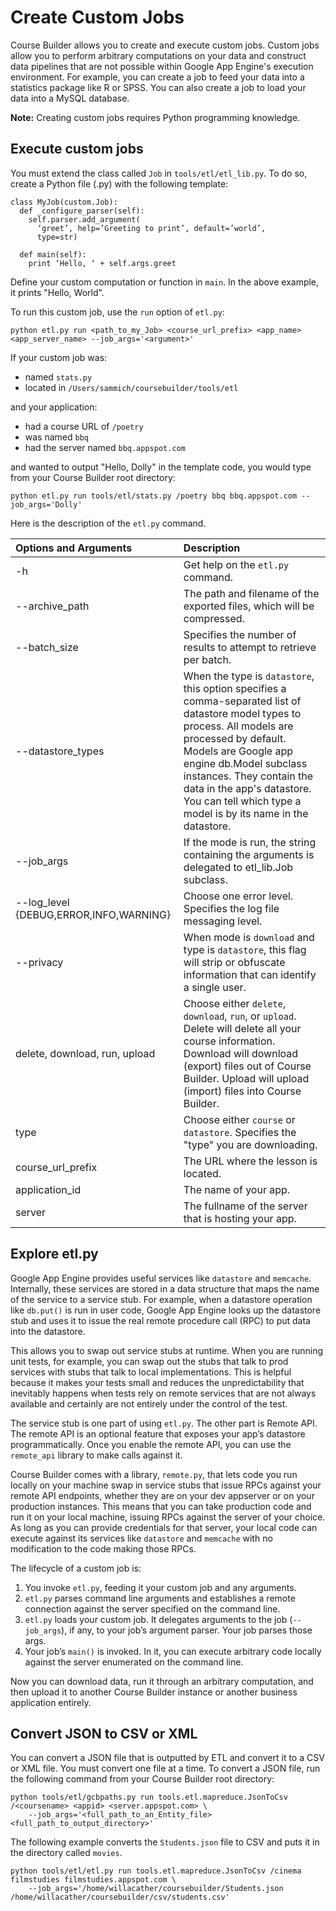 <h1>Create Custom Jobs</h1>

Course Builder allows you to create and execute custom jobs. Custom jobs allow you to perform arbitrary computations on your data and construct data pipelines that are not possible within Google App Engine's execution environment. For example, you can create a job to feed your data into a statistics package like R or SPSS. You can also create a job to load your data into a MySQL database.

**Note:** Creating custom jobs requires Python programming knowledge.



## Execute custom jobs ##
You must extend the class called `Job` in `tools/etl/etl_lib.py`. To do so, create a Python file (.py) with the following template:
```
class MyJob(custom.Job):
  def _configure_parser(self):
    self.parser.add_argument(
      ‘greet’, help=’Greeting to print’, default=’world’,
      type=str)

  def main(self):
    print ‘Hello, ‘ + self.args.greet
```

Define your custom computation or function in `main`. In the above example, it prints "Hello, World".

To run this custom job, use the `run` option of `etl.py`:

`python etl.py run <path_to_my_Job> <course_url_prefix> <app_name> <app_server_name> --job_args='<argument>'`

If your custom job was:
  * named `stats.py`
  * located in `/Users/sammich/coursebuilder/tools/etl`

and your application:
  * had a course URL of `/poetry`
  * was named `bbq`
  * had the server named `bbq.appspot.com`

and wanted to output "Hello, Dolly" in the template code, you would type from your Course Builder root directory:

`python etl.py run tools/etl/stats.py /poetry bbq bbq.appspot.com --job_args='Dolly'`

Here is the description of the `etl.py` command.

| **Options and Arguments** | **Description** |
|:--------------------------|:----------------|
| -h | Get help on the `etl.py` command. |
| --archive\_path | The path and filename of the exported files, which will be compressed. |
| --batch\_size | Specifies the number of results to attempt to retrieve per batch. |
| --datastore\_types | When the type is `datastore`, this option specifies a comma-separated list of datastore model types to process. All models are processed by default.  Models are Google app engine db.Model subclass instances. They contain the data in the app's datastore. You can tell which type a model is by its name in the datastore. |
| --job\_args | If the mode is run, the string containing the arguments is delegated to etl\_lib.Job subclass. |
| --log\_level {DEBUG,ERROR,INFO,WARNING} | Choose one error level. Specifies the log file messaging level. |
| --privacy | When mode is `download` and type is `datastore`, this flag will strip or obfuscate information that can identify a single user. |
| delete, download, run, upload | Choose either `delete`, `download`, `run`, or `upload`. Delete will delete all your course information. Download will download (export) files out of Course Builder. Upload will upload (import) files into Course Builder. |
| type | Choose either `course` or `datastore`. Specifies the "type" you are downloading. |
| course\_url\_prefix | The URL where the lesson is located. |
| application\_id | The name of your app. |
| server | The fullname of the server that is hosting your app. |

## Explore etl.py ##
Google App Engine provides useful services like `datastore` and `memcache`. Internally, these services are stored in a data structure that maps the name of the service to a service stub. For example, when a datastore operation like `db.put()` is run in user code, Google App Engine looks up the datastore stub and uses it to issue the real remote procedure call (RPC) to put data into the datastore.

This allows you to swap out service stubs at runtime. When you are running unit tests, for example, you can swap out the stubs that talk to prod services with stubs that talk to local implementations. This is helpful because it makes your tests small and reduces the unpredictability that inevitably happens when tests rely on remote services that are not always available and certainly are not entirely under the control of the test.

The service stub is one part of using `etl.py`. The other part is Remote API. The remote API is an optional feature that exposes your app’s datastore programmatically. Once you enable the remote API, you can use the `remote_api` library to make calls against it.

Course Builder comes with a library, `remote.py`, that lets code you run locally on your machine swap in service stubs that issue RPCs against your remote API endpoints, whether they are on your dev appserver or on your production instances. This means that you can take production code and run it on your local machine, issuing RPCs against the server of your choice. As long as you can provide credentials for that server, your local code can execute against its services like `datastore` and `memcache` with no modification to the code making those RPCs.

The lifecycle of a custom job is:

  1. You invoke `etl.py`, feeding it your custom job and any arguments.
  1. `etl.py` parses command line arguments and establishes a remote connection against the server specified on the command line.
  1. `etl.py` loads your custom job. It delegates arguments to the job (`--job_args`), if any, to your job’s argument parser. Your job parses those args.
  1. Your job’s `main()` is invoked. In it, you can execute arbitrary code locally against the server enumerated on the command line.

Now you can download data, run it through an arbitrary computation, and then upload it to another Course Builder instance or another business application entirely.

## Convert JSON to CSV or XML ##
You can convert a JSON file that is outputted by ETL and convert it to a CSV or XML file. You must convert one file at a time. To convert a JSON file, run the following command from your Course Builder root directory:

```
python tools/etl/gcbpaths.py run tools.etl.mapreduce.JsonToCsv /<coursename> <appid> <server.appspot.com> \
    --job_args='<full_path_to_an_Entity_file> <full_path_to_output_directory>'
```

The following example converts the `Students.json` file to CSV and puts it in the directory called `movies`.

```
python tools/etl/etl.py run tools.etl.mapreduce.JsonToCsv /cinema filmstudies filmstudies.appspot.com \
    --job_args='/home/willacather/coursebuilder/Students.json /home/willacather/coursebuilder/csv/students.csv'
```